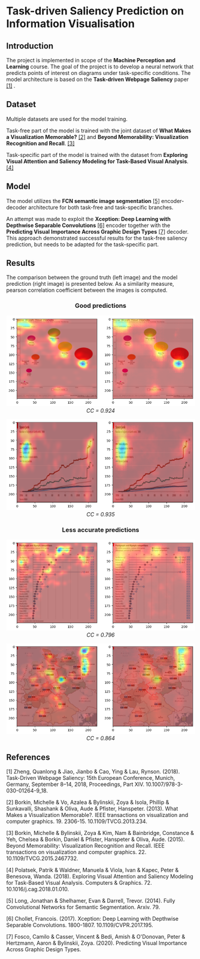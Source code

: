 # Task-driven Saliency Prediction on Information Visualisation

## Introduction

The project is implemented in scope of the **Machine Perception and Learning** course.
The goal of the project is to develop a neural network that predicts points of interest on diagrams under task-specific conditions.
The model architecture is based on the **Task-driven Webpage Saliency** paper [[1]](#1) .

## Dataset

Multiple datasets are used for the model training.

Task-free part of the model is trained with the joint dataset of **What Makes a Visualization Memorable?** [[2]](#2)
and **Beyond Memorability: Visualization Recognition and Recall**. [[3]](#3)

Task-specific part of the model is trained with the dataset from **Exploring Visual Attention and Saliency Modeling for Task-Based Visual Analysis**. [[4]](#4)

## Model

The model utilizes the **FCN semantic image segmentation** [[5]](#5) encoder-decoder architecture for both task-free and task-specific branches.

An attempt was made to exploit the **Xception: Deep Learning with Depthwise Separable Convolutions** [[6]](#6) encoder together with the **Predicting Visual Importance Across Graphic Design Types** [[7]](#7) decoder.
This approach demonstrated successful results for the task-free saliency prediction, but needs to be adapted for the task-specific part.

## Results

The comparison between the ground truth (left image) and the model prediction (right image) is presented below.
As a similarity measure, pearson correlation coefficient between the images is computed.


<h3 align="center">Good predictions</h3>

<p align="center">
    <img src="https://github.com/Frame17/saliency-prediction/blob/main/prediction_examples/good_prediction_1_%200.924.png?raw=true"/><br>
    <em>CC = 0.924</em>
</p>
<p align="center">
    <img src="https://github.com/Frame17/saliency-prediction/blob/main/prediction_examples/good_prediction_2_0.935.png?raw=true"/><br>
    <em>CC = 0.935</em>
</p>

<h3 align="center">Less accurate predictions</h3>

<p align="center">
    <img src="https://github.com/Frame17/saliency-prediction/blob/main/prediction_examples/bad_prediction_1_0.796.png?raw=true"><br>
    <em>CC = 0.796</em>
</p>
<p align="center">
    <img src="https://github.com/Frame17/saliency-prediction/blob/main/prediction_examples/bad_prediction_2_0.864.png?raw=true"><br>
    <em>CC = 0.864</em>
</p>

## References
<a id="1">[1]</a>
Zheng, Quanlong & Jiao, Jianbo & Cao, Ying & Lau, Rynson. (2018). Task-Driven Webpage Saliency: 15th European Conference, Munich, Germany, September 8–14, 2018, Proceedings, Part XIV. 10.1007/978-3-030-01264-9_18.

<a id="2">[2]</a>
Borkin, Michelle & Vo, Azalea & Bylinskii, Zoya & Isola, Phillip & Sunkavalli, Shashank & Oliva, Aude & Pfister, Hanspeter. (2013). What Makes a Visualization Memorable?. IEEE transactions on visualization and computer graphics. 19. 2306-15. 10.1109/TVCG.2013.234.

<a id="3">[3]</a>
Borkin, Michelle & Bylinskii, Zoya & Kim, Nam & Bainbridge, Constance & Yeh, Chelsea & Borkin, Daniel & Pfister, Hanspeter & Oliva, Aude. (2015). Beyond Memorability: Visualization Recognition and Recall. IEEE transactions on visualization and computer graphics. 22. 10.1109/TVCG.2015.2467732.

<a id="4">[4]</a>
Polatsek, Patrik & Waldner, Manuela & Viola, Ivan & Kapec, Peter & Benesova, Wanda. (2018). Exploring Visual Attention and Saliency Modeling for Task-Based Visual Analysis. Computers & Graphics. 72. 10.1016/j.cag.2018.01.010.

<a id="5">[5]</a>
Long, Jonathan & Shelhamer, Evan & Darrell, Trevor. (2014). Fully Convolutional Networks for Semantic Segmentation. Arxiv. 79.

<a id="6">[6]</a>
Chollet, Francois. (2017). Xception: Deep Learning with Depthwise Separable Convolutions. 1800-1807. 10.1109/CVPR.2017.195.

<a id="7">[7]</a>
Fosco, Camilo & Casser, Vincent & Bedi, Amish & O'Donovan, Peter & Hertzmann, Aaron & Bylinskii, Zoya. (2020). Predicting Visual Importance Across Graphic Design Types. 

